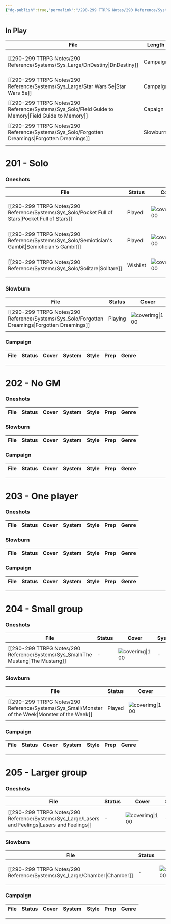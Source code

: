 ```yaml
---
{"dg-publish":true,"permalink":"/290-299 TTRPG Notes/290 Reference/Systems/"}
---
```



## In Play

| File                                                                                                   | Length   | System | Style       | Genre                                             |
| ------------------------------------------------------------------------------------------------------ | -------- | ------ | ----------- | ------------------------------------------------- |
| [[290-299 TTRPG Notes/290 Reference/Systems/Sys_Large/DnDestiny\|DnDestiny]]                        | Campaign | 5e     | Sandbox     | <ul><li>SciFi_Other</li><li>Mythic</li></ul>      |
| [[290-299 TTRPG Notes/290 Reference/Systems/Sys_Large/Star Wars 5e\|Star Wars 5e]]                  | Campaign | 5e     | Sandbox     | <ul><li>SciFi_Other</li><li>SciFi_Space</li></ul> |
| [[290-299 TTRPG Notes/290 Reference/Systems/Sys_Solo/Field Guide to Memory\|Field Guide to Memory]] | Capaign  | Unique | Interactive | <ul><li>Punk_Solar</li></ul>                      |
| [[290-299 TTRPG Notes/290 Reference/Systems/Sys_Solo/Forgotten Dreamings\|Forgotten Dreamings]]     | Slowburn | Unique | Interactive | <ul><li>Poetry</li><li>Fantasy_Urban</li></ul>    |


# 201 - Solo

### Oneshots

| File                                                                                                 | Status   | Cover                                                                                        | System               | Style         | Prep   | Genre                                                     |
| ---------------------------------------------------------------------------------------------------- | -------- | -------------------------------------------------------------------------------------------- | -------------------- | ------------- | ------ | --------------------------------------------------------- |
| [[290-299 TTRPG Notes/290 Reference/Systems/Sys_Solo/Pocket Full of Stars\|Pocket Full of Stars]] | Played   | ![coverimg\|100](https://img.itch.zone/aW1hZ2UvMzk2MDMxLzI5MDE5OTMucG5n/original/luCQCK.png) | Unique               | Builder       | N/A    | <ul><li>Social</li><li>SciFi_Space</li><li>Cute</li></ul> |
| [[290-299 TTRPG Notes/290 Reference/Systems/Sys_Solo/Semiotician's Gambit\|Semiotician's Gambit]] | Played   | ![coverimg\|100](https://i.pinimg.com/564x/60/51/fb/6051fbb45fd1a09029331dac1f914877.jpg)    | Friends at the Table | Builder       | Improv | <ul><li>Fantasy_Generic</li><li>DarkAcademia</li></ul>    |
| [[290-299 TTRPG Notes/290 Reference/Systems/Sys_Solo/Solitare\|Solitare]]                         | Wishlist | ![coverimg\|100](https://img.itch.zone/aW1hZ2UvNTE3OTMwLzI2ODk2MTgucG5n/original/oFNWdu.png) | Unique               | Introspective | Improv | <ul><li>Poetry</li><li>Punk_Solar</li></ul>               |


### Slowburn
| File                                                                                               | Status  | Cover                                                                                                                                                                                                                                                                        | System | Style       | Prep | Genre                                          |
| -------------------------------------------------------------------------------------------------- | ------- | ---------------------------------------------------------------------------------------------------------------------------------------------------------------------------------------------------------------------------------------------------------------------------- | ------ | ----------- | ---- | ---------------------------------------------- |
| [[290-299 TTRPG Notes/290 Reference/Systems/Sys_Solo/Forgotten Dreamings\|Forgotten Dreamings]] | Playing | ![coverimg\|100](https://c10.patreonusercontent.com/4/patreon-media/p/post/65632985/d51303e51177466890fee84666ba10a1/eyJlbmFibGVfZ2lmX3RyYW5zZm9ybSI6MSwicSI6MTAwLCJ3ZWJwIjowfQ%3D%3D/1.jpg?token-time=1670716800&token-hash=nFOOojLMPUFXuWJOsPFFWCAtAwLoUi9NfGkTkxaoeM0%3D) | Unique | Interactive | N/A  | <ul><li>Poetry</li><li>Fantasy_Urban</li></ul> |


### Campaign

| File | Status | Cover | System | Style | Prep | Genre |
| ---- | ------ | ----- | ------ | ----- | ---- | ----- |


****

# 202 - No GM

### Oneshots

| File | Status | Cover | System | Style | Prep | Genre |
| ---- | ------ | ----- | ------ | ----- | ---- | ----- |


### Slowburn
| File | Status | Cover | System | Style | Prep | Genre |
| ---- | ------ | ----- | ------ | ----- | ---- | ----- |


### Campaign

| File | Status | Cover | System | Style | Prep | Genre |
| ---- | ------ | ----- | ------ | ----- | ---- | ----- |


****

# 203 - One player

### Oneshots

| File | Status | Cover | System | Style | Prep | Genre |
| ---- | ------ | ----- | ------ | ----- | ---- | ----- |


### Slowburn
| File | Status | Cover | System | Style | Prep | Genre |
| ---- | ------ | ----- | ------ | ----- | ---- | ----- |


### Campaign

| File | Status | Cover | System | Style | Prep | Genre |
| ---- | ------ | ----- | ------ | ----- | ---- | ----- |


****

# 204 - Small group

### Oneshots

| File                                                                                | Status | Cover                                                                            | System | Style | Prep | Genre                                                 |
| ----------------------------------------------------------------------------------- | ------ | -------------------------------------------------------------------------------- | ------ | ----- | ---- | ----------------------------------------------------- |
| [[290-299 TTRPG Notes/290 Reference/Systems/Sys_Small/The Mustang\|The Mustang]] | \-     | ![coverimg\|100](https://img.itch.zone/aW1nLzMzMDQ4OTcucG5n/original/1aQyIW.png) | \-     | \-    | \-   | <ul><li>Western_Weird</li><li>Horror_Gothic</li></ul> |


### Slowburn
| File                                                                                                | Status | Cover                                                                                                            | System | Style    | Prep  | Genre                                         |
| --------------------------------------------------------------------------------------------------- | ------ | ---------------------------------------------------------------------------------------------------------------- | ------ | -------- | ----- | --------------------------------------------- |
| [[290-299 TTRPG Notes/290 Reference/Systems/Sys_Small/Monster of the Week\|Monster of the Week]] | Played | ![coverimg\|100](http://www.capsulecomputers.com.au/wp-content/uploads/2018/01/monster-of-the-week-cover-01.jpg) | PbtA   | Homebrew | Equal | <ul><li>Fantasy_Urban</li><li>Wierd</li></ul> |


### Campaign

| File | Status | Cover | System | Style | Prep | Genre |
| ---- | ------ | ----- | ------ | ----- | ---- | ----- |


****

# 205 - Larger group

### Oneshots

| File                                                                                                | Status | Cover                 | System | Style | Prep  | Genre                                 |
| --------------------------------------------------------------------------------------------------- | ------ | --------------------- | ------ | ----- | ----- | ------------------------------------- |
| [[290-299 TTRPG Notes/290 Reference/Systems/Sys_Large/Lasers and Feelings\|Lasers and Feelings]] | \-     | ![coverimg\|100](img) | \-     | Style | Prepp | <ul><li>SciFi</li><li>Gener</li></ul> |


### Slowburn
| File                                                                        | Status | Cover                                                                                       | System  | Style | Prep  | Genre                                 |
| --------------------------------------------------------------------------- | ------ | ------------------------------------------------------------------------------------------- | ------- | ----- | ----- | ------------------------------------- |
| [[290-299 TTRPG Notes/290 Reference/Systems/Sys_Large/Chamber\|Chamber]] | \-     | ![coverimg\|100](https://img.itch.zone/aW1hZ2UvODM4NTk2LzQ3MDA2NDUucG5n/347x500/5WH0cH.png) | Paragon | \-    | Prepp | <ul><li>Scifi</li><li>Gener</li></ul> |


### Campaign

| File | Status | Cover | System | Style | Prep | Genre |
| ---- | ------ | ----- | ------ | ----- | ---- | ----- |


****